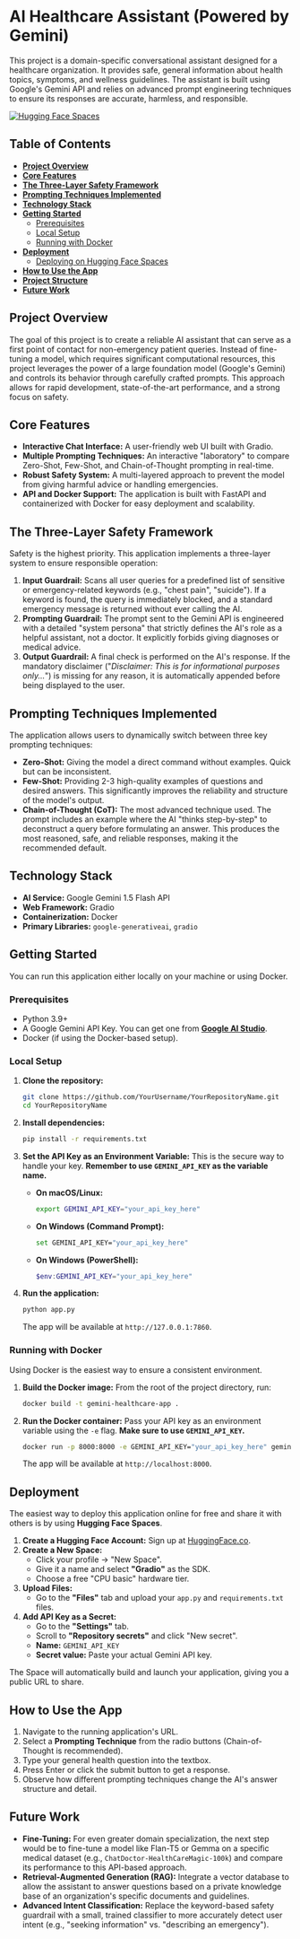 # AI Healthcare Assistant (Powered by Gemini)

This project is a domain-specific conversational assistant designed for a healthcare organization. It provides safe, general information about health topics, symptoms, and wellness guidelines. The assistant is built using Google's Gemini API and relies on advanced prompt engineering techniques to ensure its responses are accurate, harmless, and responsible.

[![Hugging Face Spaces](https://img.shields.io/badge/%F0%9F%A4%97%20Hugging%20Face-Spaces-blue)](https://huggingface.co/spaces/YourUsername/YourSpaceName) <!--- **IMPORTANT**: Replace this link with your actual Hugging Face Space URL --->


<!--- **OPTIONAL**: Replace this with a screenshot of your running Gradio app --->

## Table of Contents

- [**Project Overview**](#project-overview)
- [**Core Features**](#core-features)
- [**The Three-Layer Safety Framework**](#the-three-layer-safety-framework)
- [**Prompting Techniques Implemented**](#prompting-techniques-implemented)
- [**Technology Stack**](#technology-stack)
- [**Getting Started**](#getting-started)
  - [Prerequisites](#prerequisites)
  - [Local Setup](#local-setup)
  - [Running with Docker](#running-with-docker)
- [**Deployment**](#deployment)
  - [Deploying on Hugging Face Spaces](#deploying-on-hugging-face-spaces)
- [**How to Use the App**](#how-to-use-the-app)
- [**Project Structure**](#project-structure)
- [**Future Work**](#future-work)

## Project Overview

The goal of this project is to create a reliable AI assistant that can serve as a first point of contact for non-emergency patient queries. Instead of fine-tuning a model, which requires significant computational resources, this project leverages the power of a large foundation model (Google's Gemini) and controls its behavior through carefully crafted prompts. This approach allows for rapid development, state-of-the-art performance, and a strong focus on safety.

## Core Features

-   **Interactive Chat Interface:** A user-friendly web UI built with Gradio.
-   **Multiple Prompting Techniques:** An interactive "laboratory" to compare Zero-Shot, Few-Shot, and Chain-of-Thought prompting in real-time.
-   **Robust Safety System:** A multi-layered approach to prevent the model from giving harmful advice or handling emergencies.
-   **API and Docker Support:** The application is built with FastAPI and containerized with Docker for easy deployment and scalability.

## The Three-Layer Safety Framework

Safety is the highest priority. This application implements a three-layer system to ensure responsible operation:

1.  **Input Guardrail:** Scans all user queries for a predefined list of sensitive or emergency-related keywords (e.g., "chest pain", "suicide"). If a keyword is found, the query is immediately blocked, and a standard emergency message is returned without ever calling the AI.
2.  **Prompting Guardrail:** The prompt sent to the Gemini API is engineered with a detailed "system persona" that strictly defines the AI's role as a helpful assistant, not a doctor. It explicitly forbids giving diagnoses or medical advice.
3.  **Output Guardrail:** A final check is performed on the AI's response. If the mandatory disclaimer ("*Disclaimer: This is for informational purposes only...*") is missing for any reason, it is automatically appended before being displayed to the user.

## Prompting Techniques Implemented

The application allows users to dynamically switch between three key prompting techniques:

-   **Zero-Shot:** Giving the model a direct command without examples. Quick but can be inconsistent.
-   **Few-Shot:** Providing 2-3 high-quality examples of questions and desired answers. This significantly improves the reliability and structure of the model's output.
-   **Chain-of-Thought (CoT):** The most advanced technique used. The prompt includes an example where the AI "thinks step-by-step" to deconstruct a query before formulating an answer. This produces the most reasoned, safe, and reliable responses, making it the recommended default.

## Technology Stack

-   **AI Service:** Google Gemini 1.5 Flash API
-   **Web Framework:** Gradio
-   **Containerization:** Docker
-   **Primary Libraries:** `google-generativeai`, `gradio`

## Getting Started

You can run this application either locally on your machine or using Docker.

### Prerequisites

-   Python 3.9+
-   A Google Gemini API Key. You can get one from [**Google AI Studio**](https://aistudio.google.com/app/apikey).
-   Docker (if using the Docker-based setup).

### Local Setup

1.  **Clone the repository:**
    ```bash
    git clone https://github.com/YourUsername/YourRepositoryName.git
    cd YourRepositoryName
    ```

2.  **Install dependencies:**
    ```bash
    pip install -r requirements.txt
    ```

3.  **Set the API Key as an Environment Variable:**
    This is the secure way to handle your key. **Remember to use `GEMINI_API_KEY` as the variable name.**

    -   **On macOS/Linux:**
        ```bash
        export GEMINI_API_KEY="your_api_key_here"
        ```
    -   **On Windows (Command Prompt):**
        ```bash
        set GEMINI_API_KEY="your_api_key_here"
        ```
    -   **On Windows (PowerShell):**
        ```powershell
        $env:GEMINI_API_KEY="your_api_key_here"
        ```

4.  **Run the application:**
    ```bash
    python app.py
    ```
    The app will be available at `http://127.0.0.1:7860`.

### Running with Docker

Using Docker is the easiest way to ensure a consistent environment.

1.  **Build the Docker image:**
    From the root of the project directory, run:
    ```bash
    docker build -t gemini-healthcare-app .
    ```

2.  **Run the Docker container:**
    Pass your API key as an environment variable using the `-e` flag. **Make sure to use `GEMINI_API_KEY`.**
    ```bash
    docker run -p 8000:8000 -e GEMINI_API_KEY="your_api_key_here" gemini-healthcare-app
    ```
    The app will be available at `http://localhost:8000`.

## Deployment

The easiest way to deploy this application online for free and share it with others is by using **Hugging Face Spaces**.

1.  **Create a Hugging Face Account:** Sign up at [HuggingFace.co](https://huggingface.co).
2.  **Create a New Space:**
    -   Click your profile -> "New Space".
    -   Give it a name and select **"Gradio"** as the SDK.
    -   Choose a free "CPU basic" hardware tier.
3.  **Upload Files:**
    -   Go to the **"Files"** tab and upload your `app.py` and `requirements.txt` files.
4.  **Add API Key as a Secret:**
    -   Go to the **"Settings"** tab.
    -   Scroll to **"Repository secrets"** and click "New secret".
    -   **Name:** `GEMINI_API_KEY`
    -   **Secret value:** Paste your actual Gemini API key.

The Space will automatically build and launch your application, giving you a public URL to share.

## How to Use the App

1.  Navigate to the running application's URL.
2.  Select a **Prompting Technique** from the radio buttons (Chain-of-Thought is recommended).
3.  Type your general health question into the textbox.
4.  Press Enter or click the submit button to get a response.
5.  Observe how different prompting techniques change the AI's answer structure and detail.


## Future Work

-   **Fine-Tuning:** For even greater domain specialization, the next step would be to fine-tune a model like Flan-T5 or Gemma on a specific medical dataset (e.g., `ChatDoctor-HealthCareMagic-100k`) and compare its performance to this API-based approach.
-   **Retrieval-Augmented Generation (RAG):** Integrate a vector database to allow the assistant to answer questions based on a private knowledge base of an organization's specific documents and guidelines.
-   **Advanced Intent Classification:** Replace the keyword-based safety guardrail with a small, trained classifier to more accurately detect user intent (e.g., "seeking information" vs. "describing an emergency").
